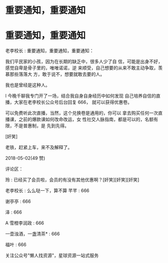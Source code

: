 # 重要通知，重要通知

# 重要通知，重要通知

老李校长 : 重要通知，重要通知，重要通知：

我们平民家的小孩，因为在长期的缺乏中，很多人少了自 信，可能是出身不好，感觉自卑是骨子里的，唯唯诺诺，逆 来顺受，自己想要的从来不敢主动争取，羡慕那些落落大 方，敢于说不，想要就敢去要的人。

我也是曾经是这种人。

l 今晚千聊我专门开了一场，结合我自身自身经历中如何发现 自己培养自信的直播，大家在老李校长公众号后台回复 666， 就可以获得优惠卷。

可以免费听此次直播，当然，这个兑换卷是通用的，你可以 拿去购买任何一次直播课，之前的爆款课如何改命改运，女 性社交人脉指南，都是可以的，名额有限，不是普惠制，是 先到先得。

[奸笑]

老铁，赶紧上车，来不及解释了。

2018-05-02(49 赞)

评论区：

玲 : 已经买了会员啦，会员的有没有其他优惠啊？[奸笑][奸笑][奸笑]

老李校长 : 么么哒一下，算不算 芊芊 : 666

谢亭亭 : 666

泽 : 666

A 雪橙李润政 : 666

一壶浊酒，一盏清茶* : 666

福叶 : 666

关注公众号"懒人找资源"，星球资源一站式服务